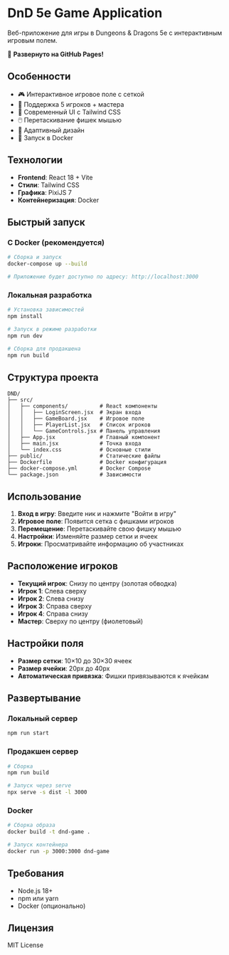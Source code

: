 # DnD 5e Game Application

Веб-приложение для игры в Dungeons & Dragons 5e с интерактивным игровым полем.

🚀 **Развернуто на GitHub Pages!**

## Особенности

- 🎮 Интерактивное игровое поле с сеткой
- 👥 Поддержка 5 игроков + мастера
- 🎨 Современный UI с Tailwind CSS
- 🖱️ Перетаскивание фишек мышью
- 📱 Адаптивный дизайн
- 🐳 Запуск в Docker

## Технологии

- **Frontend**: React 18 + Vite
- **Стили**: Tailwind CSS
- **Графика**: PixiJS 7
- **Контейнеризация**: Docker

## Быстрый запуск

### С Docker (рекомендуется)

```bash
# Сборка и запуск
docker-compose up --build

# Приложение будет доступно по адресу: http://localhost:3000
```

### Локальная разработка

```bash
# Установка зависимостей
npm install

# Запуск в режиме разработки
npm run dev

# Сборка для продакшена
npm run build
```

## Структура проекта

```
DND/
├── src/
│   ├── components/          # React компоненты
│   │   ├── LoginScreen.jsx  # Экран входа
│   │   ├── GameBoard.jsx    # Игровое поле
│   │   ├── PlayerList.jsx   # Список игроков
│   │   └── GameControls.jsx # Панель управления
│   ├── App.jsx              # Главный компонент
│   ├── main.jsx             # Точка входа
│   └── index.css            # Основные стили
├── public/                  # Статические файлы
├── Dockerfile               # Docker конфигурация
├── docker-compose.yml       # Docker Compose
└── package.json             # Зависимости
```

## Использование

1. **Вход в игру**: Введите ник и нажмите "Войти в игру"
2. **Игровое поле**: Появится сетка с фишками игроков
3. **Перемещение**: Перетаскивайте свою фишку мышью
4. **Настройки**: Изменяйте размер сетки и ячеек
5. **Игроки**: Просматривайте информацию об участниках

## Расположение игроков

- **Текущий игрок**: Снизу по центру (золотая обводка)
- **Игрок 1**: Слева сверху
- **Игрок 2**: Слева снизу  
- **Игрок 3**: Справа сверху
- **Игрок 4**: Справа снизу
- **Мастер**: Сверху по центру (фиолетовый)

## Настройки поля

- **Размер сетки**: 10×10 до 30×30 ячеек
- **Размер ячейки**: 20px до 40px
- **Автоматическая привязка**: Фишки привязываются к ячейкам

## Развертывание

### Локальный сервер
```bash
npm run start
```

### Продакшен сервер
```bash
# Сборка
npm run build

# Запуск через serve
npx serve -s dist -l 3000
```

### Docker
```bash
# Сборка образа
docker build -t dnd-game .

# Запуск контейнера
docker run -p 3000:3000 dnd-game
```

## Требования

- Node.js 18+
- npm или yarn
- Docker (опционально)

## Лицензия

MIT License




